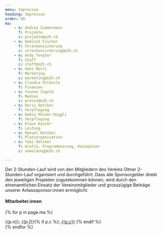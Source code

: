 ```yaml
---
menu: Impressum
heading: Impressum
order: 99
ma:
    - n: Andrea Zimmermann
      f: Projekte
      c: projekte@o2h.ch
    - n: Dominik Fischer
      f: Streckensicherung
      c: streckensicherung@o2h.ch
    - n: Andy Tengler
      f: Staff
      c: staff@o2h.ch
    - n: Hans Marti
      f: Marketing
      c: marketing@o2h.ch
    - n: Claudia Strässle
      f: Finanzen
    - n: Yvonne Ingold
      f: Medien
      c: presse@o2h.ch
    - n: Doris Oetiker
      f: Verpflegung
    - n: Nadia Rhiner-Niggli
      f: Verpflegung
    - n: Klaus Kaiser
      f: Leitung
    - n: Manuel Oetiker
      f: Platzorganisation
    - n: Tobi Oetiker
      f: Grafik, Programmierung, Konzeption
      c: anmeldung@o2h.ch

---
```

Der 2-Stunden-Lauf wird von den Mitgliedern des Vereins Oltner 2-Stunden-Lauf organisiert und durchgeführt. Dass alle Sponsorgelder direkt den jeweiligen Projekten zugutekommen können, wird durch den ehrenamtlichen Einsatz der Vereinsmitglieder und grosszügige Beiträge unserer Anlasssponsor:innen ermöglicht.


<h4>Mitarbeiter:innen</h4>

<div class="uk-column-1-2@m">

{% for p in page.ma %}
<div class="uk-margin-bottom">{{p.n}}; <i>{{p.f}}</i>{% if p.c %};
    <a href="mailto:{{p.c}}">{{p.c}}</a>
  {% endif %}
</div>
{% endfor %}
</div>
